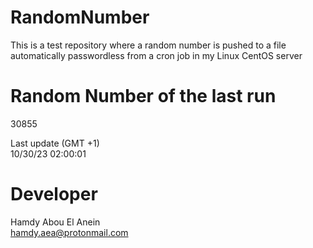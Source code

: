 # RandomNumber    
This is a test repository where a random number is pushed to a file automatically passwordless from a cron job in my Linux CentOS server    
# Random Number of the last run   
30855
      
Last update (GMT +1)    
10/30/23 02:00:01
# Developer    
Hamdy Abou El Anein   
hamdy.aea@protonmail.com
